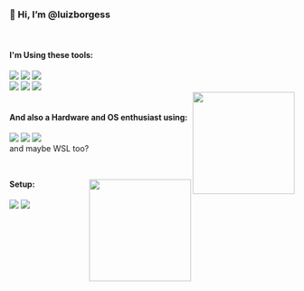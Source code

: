 
<div style="display: inline_block" >
  <span align="left">
<h3>👋 Hi, I’m @luizborgess</h3>
    <br>
    <h4>I'm Using these tools:</h4>
    <img src="https://img.shields.io/badge/Python-3776AB?style=for-the-badge&logo=python&logoColor=white">
<img src="https://img.shields.io/badge/.NET-5C2D91?style=for-the-badge&logo=.net&logoColor=white">
<img src="https://img.shields.io/badge/C-00599C?style=for-the-badge&logo=c&logoColor=white">
<br>
<img src="https://img.shields.io/badge/Azure%20DevOps-0078D7.svg?style=for-the-badge&logo=Azure-DevOps&logoColor=white">
<img src="https://img.shields.io/badge/Docker-2496ED.svg?style=for-the-badge&logo=Docker&logoColor=white">
<img src="https://img.shields.io/badge/Kubernetes-326CE5.svg?style=for-the-badge&logo=Kubernetes&logoColor=white">
<br>
  </span>
  <span align="right">
    <img align="right" height="180em" src="https://github-readme-stats.vercel.app/api/top-langs/?username=luizborgess&layout=compact&langs_count=7&theme=tokyonight"/>
  </span>
<br>    
<h4>And also a Hardware and OS enthusiast using:</h4>
<img src="https://img.shields.io/badge/Windows-0078D6?style=for-the-badge&logo=windows&logoColor=white">
<img src="https://img.shields.io/badge/Fedora-294172?style=for-the-badge&logo=fedora&logoColor=white">
<img src="https://img.shields.io/badge/mac%20os-000000?style=for-the-badge&logo=apple&logoColor=white">
<br>
and maybe WSL too?
<br>
  <br>
  </div>

 ##
<img align="right" height="180em" src="https://github-readme-stats.vercel.app/api?username=luizborgess">
 <h4>Setup:</h4>
 <img src="https://img.shields.io/badge/AMD-Ryzen_5_5600-ED1C24?style=for-the-badge&logo=amd&logoColor=white">
 <img src="https://img.shields.io/badge/AMD-Radeon_RX_570-ED1C24?style=for-the-badge&logo=amd&logoColor=white">



